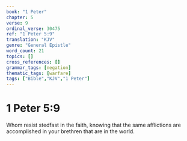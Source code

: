 ```yaml
---
book: "1 Peter"
chapter: 5
verse: 9
ordinal_verse: 30475
ref: "1 Peter 5:9"
translation: "KJV"
genre: "General Epistle"
word_count: 21
topics: []
cross_references: []
grammar_tags: [negation]
thematic_tags: [warfare]
tags: ["Bible","KJV","1 Peter"]
---
```


# 1 Peter 5:9

Whom resist stedfast in the faith, knowing that the same afflictions are accomplished in your brethren that are in the world.
